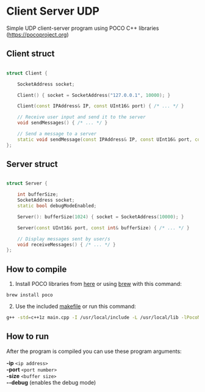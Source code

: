 # Client Server UDP

Simple UDP client-server program using POCO C++ libraries (https://pocoproject.org)


Client struct
-----
```c++

struct Client {

	SocketAddress socket;

	Client() { socket = SocketAddress("127.0.0.1", 10000); }

	Client(const IPAddress& IP, const UInt16& port) { /* ... */ }

	// Receive user input and send it to the server
	void sendMessages() { /* ... */ }

	// Send a message to a server
	static void sendMessage(const IPAddress& IP, const UInt16& port, const string& message) { /* ... */}
};

```

Server struct
-----
```c++

struct Server {

	int bufferSize;
	SocketAddress socket;
	static bool debugModeEnabled;

	Server(): bufferSize(1024) { socket = SocketAddress(10000); }

	Server(const UInt16& port, const int& bufferSize) { /* ... */ }

	// Display messages sent by user/s
	void receiveMessages() { /* ... */ }
};

```

How to compile
-----

1. Install POCO libraries from [here](https://pocoproject.org/download/index.html) or using [brew](http://brew.sh) with this command:  
```
brew install poco
```

2. Use the included [makefile](https://github.com/illescasDaniel/ClientServer/blob/master/ClientServer/makefile) or run this command:  
```bash
g++ -std=c++1z main.cpp -I /usr/local/include -L /usr/local/lib -lPocoNet -lPocoFoundation
```

How to run
----
After the program is compiled you can use these program arguments:

**-ip** `<ip address>`  
**-port** `<port number>`  
**-size** `<buffer size>`  
**--debug** (enables the debug mode)
